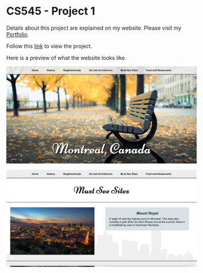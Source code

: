 # CS545 - Project 1
Details about this project are explained on my website. Please visit my [Portfolio](https://ennoiamai.github.io/Portfolio/web_applications/proj1/readme.html).

Follow this [link](https://ennoiamai.github.io/Portfolio/web_applications/proj1/index.html) to view the project.

Here is a preview of what the website looks like.

![CS545_Project1_home](../images_readme/CS545_Project1_home.png)


![CS545_Project1_must_see_sites](../images_readme/CS545_Project1_must_see_sites.png)
